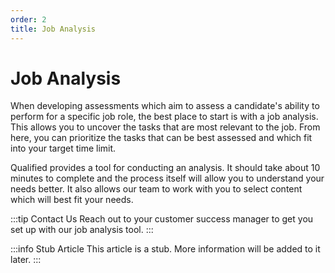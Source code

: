 ```yaml
---
order: 2
title: Job Analysis
---
```

# Job Analysis
When developing assessments which aim to assess a candidate's ability to perform for a specific job role, the best place to start is with a job analysis. This allows you to uncover the tasks that are most relevant to the job. From here, you can prioritize the tasks that can be best assessed and which fit into your target time limit. 

Qualified provides a tool for conducting an analysis. It should take about 10 minutes to complete and the process itself will allow you to understand your needs better. It also allows our team to work with you to select content which will best fit your needs.

:::tip Contact Us
Reach out to your customer success manager to get you set up with our job analysis tool.
:::   

:::info Stub Article
This article is a stub. More information will be added to it later.
:::
